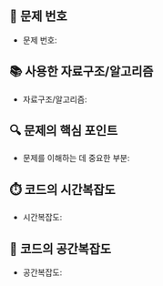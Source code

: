 <!-- 이슈 이름은 '[번호] 00.00 이름' 으로 통일해주세요. 이슈와 마찬가지로 라벨로 담당자를 표시해 주세요. 
ex. [1874] 09.04 송윤주 -->

## 📌 문제 번호

- 문제 번호:

## 📚 사용한 자료구조/알고리즘

- 자료구조/알고리즘:

## 🔍 문제의 핵심 포인트

- 문제를 이해하는 데 중요한 부분:

## ⏱️ 코드의 시간복잡도

- 시간복잡도:

## 🧠 코드의 공간복잡도

- 공간복잡도:
